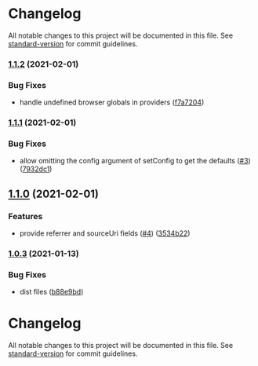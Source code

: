 # Changelog

All notable changes to this project will be documented in this file. See [standard-version](https://github.com/conventional-changelog/standard-version) for commit guidelines.

### [1.1.2](https://github.com///compare/v1.1.1...v1.1.2) (2021-02-01)


### Bug Fixes

* handle undefined browser globals in providers ([f7a7204](https://github.com///commit/f7a720458bc35988b96983de2e1db5afc91ad7ab))

### [1.1.1](https://github.com///compare/v1.1.0...v1.1.1) (2021-02-01)


### Bug Fixes

* allow omitting the config argument of setConfig to get the defaults ([#3](https://github.com//undefined/issues/3)) ([7932dc1](https://github.com///commit/7932dc1ce47a65ad1fc04293f6498b4b7ecd658d))

## [1.1.0](https://github.com///compare/v1.0.3...v1.1.0) (2021-02-01)


### Features

* provide referrer and sourceUri fields ([#4](https://github.com//undefined/issues/4)) ([3534b22](https://github.com///commit/3534b22ea34edef444ff422a154e13dc24dd5e7d))

### [1.0.3](https://github.com///compare/v1.0.2...v1.0.3) (2021-01-13)


### Bug Fixes

* dist files ([b88e9bd](https://github.com///commit/b88e9bd12d8b7bd50e4c217d646990111c426d5a))

# Changelog

All notable changes to this project will be documented in this file. See [standard-version](https://github.com/conventional-changelog/standard-version) for commit guidelines.
